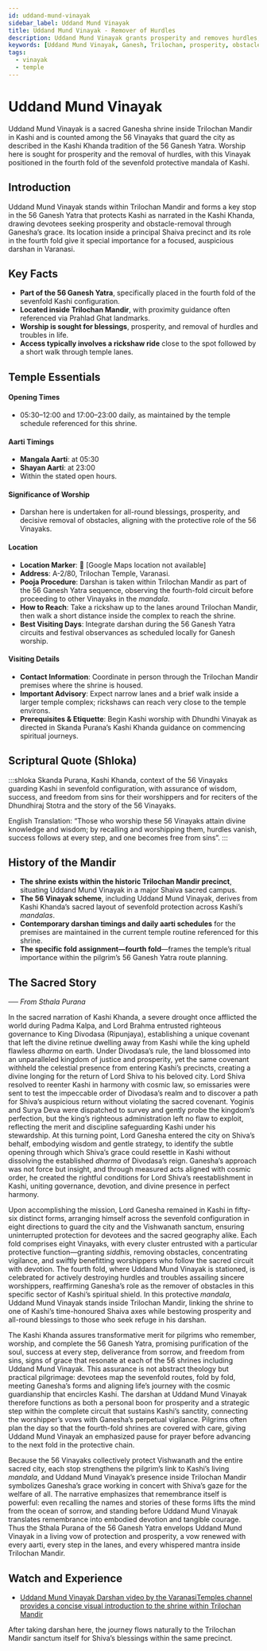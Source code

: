 ```yaml
---
id: uddand-mund-vinayak
sidebar_label: Uddand Mund Vinayak
title: Uddand Mund Vinayak - Remover of Hurdles
description: Uddand Mund Vinayak grants prosperity and removes hurdles, making it a key stop in the 56 Ganesh Yatra and a must-visit darshan.
keywords: [Uddand Mund Vinayak, Ganesh, Trilochan, prosperity, obstacles, 56 Vinayak Yatra]
tags:
  - vinayak
  - temple
---
```


# Uddand Mund Vinayak

Uddand Mund Vinayak is a sacred Ganesha shrine inside Trilochan Mandir in Kashi and is counted among the 56 Vinayaks that guard the city as described in the Kashi Khanda tradition of the 56 Ganesh Yatra. Worship here is sought for prosperity and the removal of hurdles, with this Vinayak positioned in the fourth fold of the sevenfold protective mandala of Kashi.

## Introduction

Uddand Mund Vinayak stands within Trilochan Mandir and forms a key stop in the 56 Ganesh Yatra that protects Kashi as narrated in the Kashi Khanda, drawing devotees seeking prosperity and obstacle-removal through Ganesha’s grace. Its location inside a principal Shaiva precinct and its role in the fourth fold give it special importance for a focused, auspicious darshan in Varanasi.

## Key Facts

* **Part of the 56 Ganesh Yatra**, specifically placed in the fourth fold of the sevenfold Kashi configuration.
* **Located inside Trilochan Mandir**, with proximity guidance often referenced via Prahlad Ghat landmarks.
* **Worship is sought for blessings**, prosperity, and removal of hurdles and troubles in life.
* **Access typically involves a rickshaw ride** close to the spot followed by a short walk through temple lanes.

## Temple Essentials

#### Opening Times
* 05:30–12:00 and 17:00–23:00 daily, as maintained by the temple schedule referenced for this shrine.

#### Aarti Timings
* **Mangala Aarti**: at 05:30
* **Shayan Aarti**: at 23:00
* Within the stated open hours.

#### Significance of Worship
* Darshan here is undertaken for all-round blessings, prosperity, and decisive removal of obstacles, aligning with the protective role of the 56 Vinayaks.

#### Location
* **Location Marker**: 📍 [Google Maps location not available]
* **Address**: A-2/80, Trilochan Temple, Varanasi.
* **Pooja Procedure**: Darshan is taken within Trilochan Mandir as part of the 56 Ganesh Yatra sequence, observing the fourth-fold circuit before proceeding to other Vinayaks in the *mandala*.
* **How to Reach**: Take a rickshaw up to the lanes around Trilochan Mandir, then walk a short distance inside the complex to reach the shrine.
* **Best Visiting Days**: Integrate darshan during the 56 Ganesh Yatra circuits and festival observances as scheduled locally for Ganesh worship.

#### Visiting Details
* **Contact Information**: Coordinate in person through the Trilochan Mandir premises where the shrine is housed.
* **Important Advisory**: Expect narrow lanes and a brief walk inside a larger temple complex; rickshaws can reach very close to the temple environs.
* **Prerequisites & Etiquette**: Begin Kashi worship with Dhundhi Vinayak as directed in Skanda Purana’s Kashi Khanda guidance on commencing spiritual journeys.

## Scriptural Quote (Shloka)

:::shloka
Skanda Purana, Kashi Khanda, context of the 56 Vinayaks guarding Kashi in sevenfold configuration, with assurance of wisdom, success, and freedom from sins for their worshippers and for reciters of the Dhundhiraj Stotra and the story of the 56 Vinayaks.

English Translation: “Those who worship these 56 Vinayaks attain divine knowledge and wisdom; by recalling and worshipping them, hurdles vanish, success follows at every step, and one becomes free from sins”.
:::

## History of the Mandir

* **The shrine exists within the historic Trilochan Mandir precinct**, situating Uddand Mund Vinayak in a major Shaiva sacred campus.
* **The 56 Vinayak scheme**, including Uddand Mund Vinayak, derives from Kashi Khanda’s sacred layout of sevenfold protection across Kashi’s *mandalas*.
* **Contemporary darshan timings and daily aarti schedules** for the premises are maintained in the current temple routine referenced for this shrine.
* **The specific fold assignment—fourth fold**—frames the temple’s ritual importance within the pilgrim’s 56 Ganesh Yatra route planning.

## The Sacred Story

_── From Sthala Purana_

In the sacred narration of Kashi Khanda, a severe drought once afflicted the world during Padma Kalpa, and Lord Brahma entrusted righteous governance to King Divodasa (Ripunjaya), establishing a unique covenant that left the divine retinue dwelling away from Kashi while the king upheld flawless *dharma* on earth. Under Divodasa’s rule, the land blossomed into an unparalleled kingdom of justice and prosperity, yet the same covenant withheld the celestial presence from entering Kashi’s precincts, creating a divine longing for the return of Lord Shiva to his beloved city. Lord Shiva resolved to reenter Kashi in harmony with cosmic law, so emissaries were sent to test the impeccable order of Divodasa’s realm and to discover a path for Shiva’s auspicious return without violating the sacred covenant. Yoginis and Surya Deva were dispatched to survey and gently probe the kingdom’s perfection, but the king’s righteous administration left no flaw to exploit, reflecting the merit and discipline safeguarding Kashi under his stewardship. At this turning point, Lord Ganesha entered the city on Shiva’s behalf, embodying wisdom and gentle strategy, to identify the subtle opening through which Shiva’s grace could resettle in Kashi without dissolving the established *dharma* of Divodasa’s reign. Ganesha’s approach was not force but insight, and through measured acts aligned with cosmic order, he created the rightful conditions for Lord Shiva’s reestablishment in Kashi, uniting governance, devotion, and divine presence in perfect harmony.

Upon accomplishing the mission, Lord Ganesha remained in Kashi in fifty-six distinct forms, arranging himself across the sevenfold configuration in eight directions to guard the city and the Vishwanath sanctum, ensuring uninterrupted protection for devotees and the sacred geography alike. Each fold comprises eight Vinayaks, with every cluster entrusted with a particular protective function—granting *siddhis*, removing obstacles, concentrating vigilance, and swiftly benefitting worshippers who follow the sacred circuit with devotion. The fourth fold, where Uddand Mund Vinayak is stationed, is celebrated for actively destroying hurdles and troubles assailing sincere worshippers, reaffirming Ganesha’s role as the remover of obstacles in this specific sector of Kashi’s spiritual shield. In this protective *mandala*, Uddand Mund Vinayak stands inside Trilochan Mandir, linking the shrine to one of Kashi’s time-honoured Shaiva axes while bestowing prosperity and all-round blessings to those who seek refuge in his darshan.

The Kashi Khanda assures transformative merit for pilgrims who remember, worship, and complete the 56 Ganesh Yatra, promising purification of the soul, success at every step, deliverance from sorrow, and freedom from sins, signs of grace that resonate at each of the 56 shrines including Uddand Mund Vinayak. This assurance is not abstract theology but practical pilgrimage: devotees map the sevenfold routes, fold by fold, meeting Ganesha’s forms and aligning life’s journey with the cosmic guardianship that encircles Kashi. The darshan at Uddand Mund Vinayak therefore functions as both a personal boon for prosperity and a strategic step within the complete circuit that sustains Kashi’s sanctity, connecting the worshipper’s vows with Ganesha’s perpetual vigilance. Pilgrims often plan the day so that the fourth-fold shrines are covered with care, giving Uddand Mund Vinayak an emphasized pause for prayer before advancing to the next fold in the protective chain.

Because the 56 Vinayaks collectively protect Vishwanath and the entire sacred city, each stop strengthens the pilgrim’s link to Kashi’s living *mandala*, and Uddand Mund Vinayak’s presence inside Trilochan Mandir symbolizes Ganesha’s grace working in concert with Shiva’s gaze for the welfare of all. The narrative emphasizes that remembrance itself is powerful: even recalling the names and stories of these forms lifts the mind from the ocean of sorrow, and standing before Uddand Mund Vinayak translates remembrance into embodied devotion and tangible courage. Thus the Sthala Purana of the 56 Ganesh Yatra envelops Uddand Mund Vinayak in a living vow of protection and prosperity, a vow renewed with every aarti, every step in the lanes, and every whispered mantra inside Trilochan Mandir.

## Watch and Experience

* [Uddand Mund Vinayak Darshan video by the VaranasiTemples channel provides a concise visual introduction to the shrine within Trilochan Mandir](https://varanasitemples.in/vinayak-temples/uddand-mund-vinayak/)


After taking darshan here, the journey flows naturally to the Trilochan Mandir sanctum itself for Shiva’s blessings within the same precinct.
